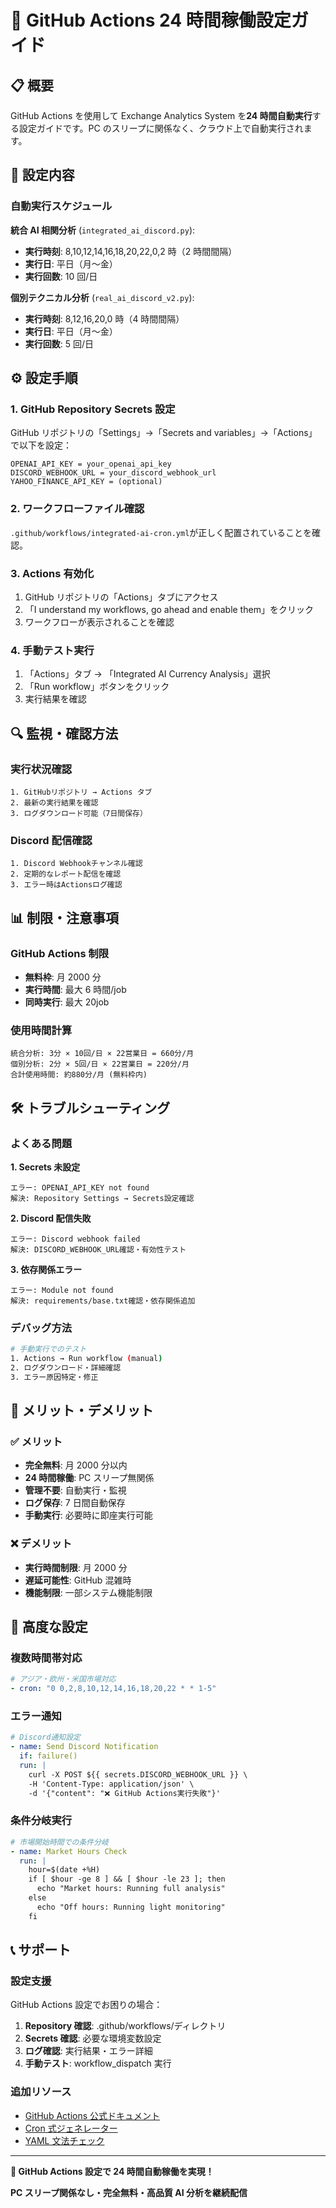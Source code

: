 # 🚀 GitHub Actions 24 時間稼働設定ガイド

## 📋 概要

GitHub Actions を使用して Exchange Analytics System を**24 時間自動実行**する設定ガイドです。PC のスリープに関係なく、クラウド上で自動実行されます。

## 🎯 設定内容

### 自動実行スケジュール

**統合 AI 相関分析** (`integrated_ai_discord.py`):

- **実行時刻**: 8,10,12,14,16,18,20,22,0,2 時（2 時間間隔）
- **実行日**: 平日（月〜金）
- **実行回数**: 10 回/日

**個別テクニカル分析** (`real_ai_discord_v2.py`):

- **実行時刻**: 8,12,16,20,0 時（4 時間間隔）
- **実行日**: 平日（月〜金）
- **実行回数**: 5 回/日

## ⚙️ 設定手順

### 1. GitHub Repository Secrets 設定

GitHub リポジトリの「Settings」→「Secrets and variables」→「Actions」で以下を設定：

```
OPENAI_API_KEY = your_openai_api_key
DISCORD_WEBHOOK_URL = your_discord_webhook_url
YAHOO_FINANCE_API_KEY = (optional)
```

### 2. ワークフローファイル確認

`.github/workflows/integrated-ai-cron.yml`が正しく配置されていることを確認。

### 3. Actions 有効化

1. GitHub リポジトリの「Actions」タブにアクセス
2. 「I understand my workflows, go ahead and enable them」をクリック
3. ワークフローが表示されることを確認

### 4. 手動テスト実行

1. 「Actions」タブ → 「Integrated AI Currency Analysis」選択
2. 「Run workflow」ボタンをクリック
3. 実行結果を確認

## 🔍 監視・確認方法

### 実行状況確認

```
1. GitHubリポジトリ → Actions タブ
2. 最新の実行結果を確認
3. ログダウンロード可能（7日間保存）
```

### Discord 配信確認

```
1. Discord Webhookチャンネル確認
2. 定期的なレポート配信を確認
3. エラー時はActionsログ確認
```

## 📊 制限・注意事項

### GitHub Actions 制限

- **無料枠**: 月 2000 分
- **実行時間**: 最大 6 時間/job
- **同時実行**: 最大 20job

### 使用時間計算

```
統合分析: 3分 × 10回/日 × 22営業日 = 660分/月
個別分析: 2分 × 5回/日 × 22営業日 = 220分/月
合計使用時間: 約880分/月 (無料枠内)
```

## 🛠️ トラブルシューティング

### よくある問題

**1. Secrets 未設定**

```
エラー: OPENAI_API_KEY not found
解決: Repository Settings → Secrets設定確認
```

**2. Discord 配信失敗**

```
エラー: Discord webhook failed
解決: DISCORD_WEBHOOK_URL確認・有効性テスト
```

**3. 依存関係エラー**

```
エラー: Module not found
解決: requirements/base.txt確認・依存関係追加
```

### デバッグ方法

```bash
# 手動実行でのテスト
1. Actions → Run workflow (manual)
2. ログダウンロード・詳細確認
3. エラー原因特定・修正
```

## 🎯 メリット・デメリット

### ✅ メリット

- **完全無料**: 月 2000 分以内
- **24 時間稼働**: PC スリープ無関係
- **管理不要**: 自動実行・監視
- **ログ保存**: 7 日間自動保存
- **手動実行**: 必要時に即座実行可能

### ❌ デメリット

- **実行時間制限**: 月 2000 分
- **遅延可能性**: GitHub 混雑時
- **機能制限**: 一部システム機能制限

## 🚀 高度な設定

### 複数時間帯対応

```yaml
# アジア・欧州・米国市場対応
- cron: "0 0,2,8,10,12,14,16,18,20,22 * * 1-5"
```

### エラー通知

```yaml
# Discord通知設定
- name: Send Discord Notification
  if: failure()
  run: |
    curl -X POST ${{ secrets.DISCORD_WEBHOOK_URL }} \
    -H 'Content-Type: application/json' \
    -d '{"content": "❌ GitHub Actions実行失敗"}'
```

### 条件分岐実行

```yaml
# 市場開始時間での条件分岐
- name: Market Hours Check
  run: |
    hour=$(date +%H)
    if [ $hour -ge 8 ] && [ $hour -le 23 ]; then
      echo "Market hours: Running full analysis"
    else
      echo "Off hours: Running light monitoring"
    fi
```

## 📞 サポート

### 設定支援

GitHub Actions 設定でお困りの場合：

1. **Repository 確認**: .github/workflows/ディレクトリ
2. **Secrets 確認**: 必要な環境変数設定
3. **ログ確認**: 実行結果・エラー詳細
4. **手動テスト**: workflow_dispatch 実行

### 追加リソース

- [GitHub Actions 公式ドキュメント](https://docs.github.com/en/actions)
- [Cron 式ジェネレーター](https://crontab.guru/)
- [YAML 文法チェック](https://www.yamllint.com/)

---

**🌟 GitHub Actions 設定で 24 時間自動稼働を実現！**

**PC スリープ関係なし・完全無料・高品質 AI 分析を継続配信**
